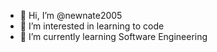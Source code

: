 - 👋 Hi, I’m @newnate2005
- 👀 I’m interested in learning to code
- 🌱 I’m currently learning Software Engineering

<!---
newnate2005/newnate2005 is a ✨ special ✨ repository because its `README.md` (this file) appears on your GitHub profile.
You can click the Preview link to take a look at your changes.
--->
